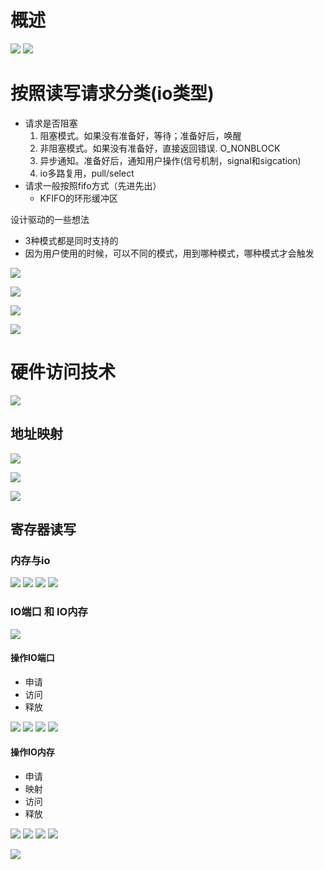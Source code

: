 # 概述
![](../photo/Pasted%20image%2020230507102907.png)
![](../photo/Pasted%20image%2020230509093216.png)

# 按照读写请求分类(io类型)
- 请求是否阻塞
	1. 阻塞模式。如果没有准备好，等待；准备好后，唤醒
	2. 非阻塞模式。如果没有准备好，直接返回错误. O_NONBLOCK
	3. 异步通知。准备好后，通知用户操作(信号机制，signal和sigcation)
	4. io多路复用，pull/select
- 请求一般按照fifo方式（先进先出）
	- KFIFO的环形缓冲区

设计驱动的一些想法
- 3种模式都是同时支持的
- 因为用户使用的时候，可以不同的模式，用到哪种模式，哪种模式才会触发

![](../photo/Pasted%20image%2020230509104223.png)

![](../photo/Pasted%20image%2020230509104237.png)

![](../photo/Pasted%20image%2020230509104417.png)

![](../photo/Pasted%20image%2020230509104832.png)

# 硬件访问技术
![](../photo/Pasted%20image%2020230507104333.png)
## 地址映射
![](../photo/Pasted%20image%2020230507104356.png)

![](../photo/Pasted%20image%2020230507104418.png)

![](../photo/Pasted%20image%2020230507104440.png)
## 寄存器读写

### 内存与io

![](../photo/Pasted%20image%2020230509155559.png)
![](../photo/Pasted%20image%2020230509155635.png)
![](../photo/Pasted%20image%2020230509155723.png)
![](../photo/Pasted%20image%2020230509155938.png)
### IO端口 和 IO内存
![](../photo/Pasted%20image%2020230509160039.png)
#### 操作IO端口 
- 申请
- 访问
- 释放

![](../photo/Pasted%20image%2020230509160231.png)
![](../photo/Pasted%20image%2020230509160303.png)
![](../photo/Pasted%20image%2020230509160345.png)
![](../photo/Pasted%20image%2020230509160406.png)
#### 操作IO内存 
- 申请
- 映射
- 访问
- 释放

![](../photo/Pasted%20image%2020230509160454.png)
![](../photo/Pasted%20image%2020230509160525.png)
![](../photo/Pasted%20image%2020230509160629.png)
![](../photo/Pasted%20image%2020230509160817.png)

![](../photo/Pasted%20image%2020230507104502.png)


